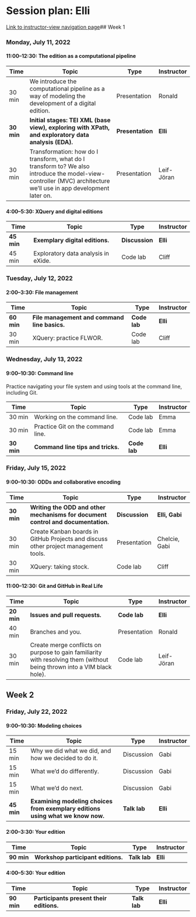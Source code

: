# Session plan: Elli

[Link to instructor-view navigation page](daily_instructor_view.md)## Week 1

### Monday, July 11, 2022

#### 11:00–12:30: The edition as a computational pipeline

Time | Topic | Type | Instructor
---- | ---- | ---- | ---- 
30 min | We introduce the computational pipeline as a way of modeling the development of a digital edition. | Presentation | Ronald
**30 min** | **Initial stages: TEI XML (base view), exploring with XPath, and exploratory data analysis (EDA).** | **Presentation** | **Elli**
30 min | Transformation: how do I transform, what do I transform to? We also introduce the model-view-controller (MVC) architecture we’ll use in app development later on. | Presentation | Leif-Jöran

#### 4:00–5:30: XQuery and digital editions

Time | Topic | Type | Instructor
---- | ---- | ---- | ---- 
**45 min** | **Exemplary digital editions.** | **Discussion** | **Elli**
45 min | Exploratory data analysis in eXide. | Code lab | Cliff

### Tuesday, July 12, 2022

#### 2:00–3:30: File management

Time | Topic | Type | Instructor
---- | ---- | ---- | ---- 
**60 min** | **File management and command line basics.** | **Code lab** | **Elli**
30 min | XQuery: practice FLWOR. | Code lab | Cliff

### Wednesday, July 13, 2022

#### 9:00–10:30: Command line

Practice navigating your file system and using tools at the command line,
                    including Git. 

Time | Topic | Type | Instructor
---- | ---- | ---- | ---- 
30 min | Working on the command line. | Code lab | Emma
30 min | Practice Git on the command line. | Code lab | Emma
**30 min** | **Command line tips and tricks.** | **Code lab** | **Elli**

### Friday, July 15, 2022

#### 9:00–10:30: ODDs and collaborative encoding

Time | Topic | Type | Instructor
---- | ---- | ---- | ---- 
**30 min** | **Writing the ODD and other mechanisms for document control and documentation.** | **Discussion** | **Elli, Gabi**
30 min | Create Kanban boards in GitHub Projects and discuss other project management tools. | Presentation | Chelcie, Gabi
30 min | XQuery: taking stock. | Code lab | Cliff

#### 11:00–12:30: Git and GitHub in Real Life

Time | Topic | Type | Instructor
---- | ---- | ---- | ---- 
**20 min** | **Issues and pull requests.** | **Code lab** | **Elli**
40 min | Branches and you. | Presentation | Ronald
30 min | Create merge conflicts on purpose to gain familiarity with resolving them (without being thrown into a VIM black hole). | Code lab | Leif-Jöran

## Week 2

### Friday, July 22, 2022

#### 9:00–10:30: Modeling choices

Time | Topic | Type | Instructor
---- | ---- | ---- | ---- 
15 min | Why we did what we did, and how we decided to do it. | Discussion | Gabi
15 min | What we’d do differently. | Discussion | Gabi
15 min | What we’d do next. | Discussion | Gabi
**45 min** | **Examining modeling choices from exemplary editions using what we know now.** | **Talk lab** | **Elli**

#### 2:00–3:30: Your edition

Time | Topic | Type | Instructor
---- | ---- | ---- | ---- 
**90 min** | **Workshop participant editions.** | **Talk lab** | **Elli**

#### 4:00–5:30: Your edition

Time | Topic | Type | Instructor
---- | ---- | ---- | ---- 
**90 min** | **Participants present their editions.** | **Talk lab** | **Elli**

